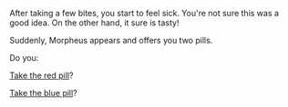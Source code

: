 After taking a few bites, you start to feel sick.  You're not sure this was a
good idea.  On the other hand, it sure is tasty!

Suddenly, Morpheus appears and offers you two pills.

Do you:

[Take the red pill](pills/redPill.md)?

[Take the blue pill](pills/bluePill.md)?
